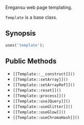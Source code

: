 Eregansu web page templating.

`Template` is a base class.

## Synopsis

```php
uses('template');
```

## Public Methods

* `[[Template::__construct]]()`
* `[[Template::setArray]]()`
* `[[Template::setArrayRef]]()`
* `[[Template::reset]]()`
* `[[Template::process]]()`
* `[[Template::useJQuery]]()`
* `[[Template::useGlitter]]()`
* `[[Template::useGlow]]()`
* `[[Template::useChromaHash]]()`

